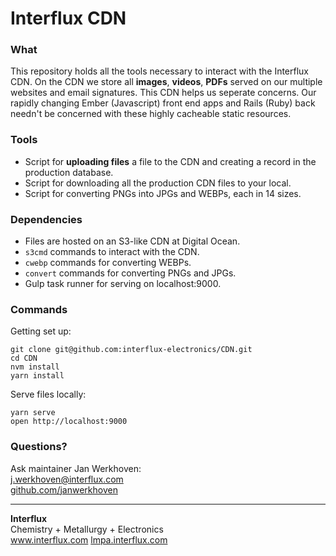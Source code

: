 # Interflux CDN

### What

This repository holds all the tools necessary to interact with the Interflux CDN. On the CDN we store all **images**, **videos**, **PDFs** served on our multiple websites and email signatures. This CDN helps us seperate concerns. Our rapidly changing Ember (Javascript) front end apps and Rails (Ruby) back needn't be concerned with these highly cacheable static resources.

### Tools

- Script for **uploading files** a file to the CDN and creating a record in the production database.
- Script for downloading all the production CDN files to your local.
- Script for converting PNGs into JPGs and WEBPs, each in 14 sizes.

### Dependencies

- Files are hosted on an S3-like CDN at Digital Ocean.
- `s3cmd` commands to interact with the CDN.
- `cwebp` commands for converting WEBPs.
- `convert` commands for converting PNGs and JPGs.
- Gulp task runner for serving on localhost:9000.

### Commands

Getting set up:

```
git clone git@github.com:interflux-electronics/CDN.git
cd CDN
nvm install
yarn install
```

Serve files locally:

```
yarn serve
open http://localhost:9000
```

### Questions?

Ask maintainer Jan Werkhoven:  
<a href="mailto:j.werkhoven@interflux.com">j.werkhoven@interflux.com</a>  
<a href="https://github.com/janwerkhoven">github.com/janwerkhoven</a>

---

**Interflux**  
Chemistry + Metallurgy + Electronics  
<a href="https://www.interflux.com">www.interflux.com</a>
<a href="https://lmpa.interflux.com">lmpa.interflux.com</a>

